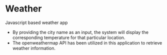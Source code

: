 # Weather
Javascript based weather app
- By providing the city name as an input, the system will display the corresponding temperature for that particular location.
- The openweathermap API has been utilized in this application to retrieve weather information.
